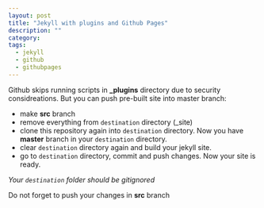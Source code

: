 ```yaml
---
layout: post
title: "Jekyll with plugins and Github Pages"
description: ""
category:
tags:
  - jekyll
  - github
  - githubpages
---
```


Github skips running scripts in **_plugins** directory due to security
considreations. But you can push pre-built site into master branch:

* make **src** branch
* remove everything from `destination` directory (_site)
* clone this repository again into `destination` directory. Now you have **master** branch in your `destination` directory.
* clear `destination` directory again and build your jekyll site.
* go to `destination` directory, commit and push changes. Now your site is
  ready.

_Your `destination` folder should be gitignored_

Do not forget to push your changes in **src** branch
